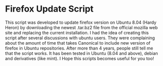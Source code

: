 <h1>Firefox Update Script</h1>

This script was developed to update firefox version on Ubuntu 8.04
(Hardy Heron) by downloading the newest .tar.bz2 file from the official mozilla web site and replacing the current installation.
I had the idea of creating this script after several discussions with ubuntu users. They were complaining about the amount of time that takes Canonical to include new version of firefox in Ubuntu repositories. 
After more than 4 years, people still tell me that the script works. It has been tested in Ubuntu (8.04 and above), debian and derivatives (like mint). 
I Hope this scripts becomes useful for you too!

